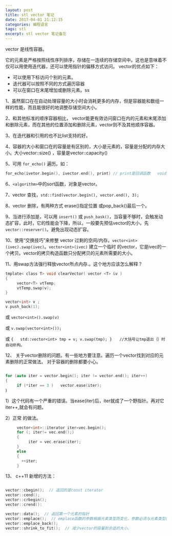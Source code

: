 ```yaml
---
layout: post
title: stl vector 笔记
date: 2017-04-01 21:12:15
categories: 编程语言
tags: stl  
excerpt: stl vector 笔记备忘
---
```


vector 是线性容器。

它的元素是严格按照线性序列排序，存储在一连续的存储空间中。这也是意味着不仅可以用使用迭代器，还可以使用指针的偏移方式访问。
vector的优点如下：
 - 可以使用下标访问个别的元素。
 - 迭代器可以按照不同的方式遍历容器
 - 可以在窗口在末尾增加或删除元素。ss

1、虽然窗口在在自动处理容量的大小时会消耗更多的内存，但是容器能和数组一样的性能，而且能很好的地调整存储空间大小。

2、和其他标准的顺序容器相比， vector能更有效访问窗口在内的元素和末尾添加和删除元素，而在其他的位置添加和删除元素，vector则不及其他顺序容器。

3、在迭代器和引用的也不比list支持的好。

4、容器的大小和窗口在的容量是有区别的，大小是元素的，容量是分配的内存大小。大小vector::size() ，容量是vector::capacity()

5、可用 `for_echo()` 遍历。如： 

```c++
for_echo(ivetor.begin(), ivector.end(), print) // print是回调函数   void print(int n );

```

6、`<algorithm>`中的sort函数，对象是vector。    

7、vector 查找，`std::find(vector.begin(), vector.end(), 3);`

8、vector 删除，有两种方式 erase()指定位置  或pop_back()最后一个。

9、当进行添加是，可以用 `insert()` 或 `push_bask()`，当容量不够时，会触发动态扩容，此时，它的性能会下降，所以，一般要先预估vector的大小，先 `vector::reserver()`。避免出现动态扩容。

10、使用“交换技巧”来修整 vector 过剩的空间/内存。`vector<int>(ivec).swap(ivec)`。`vector<int>(ivec)` 建立一个临时 的vector，它是ivec的一个拷贝。vector的拷贝构造函数只分配拷贝的元素所需要的大小。

11、用swap方法强行释放vector所点内存.。这个地方应该怎么解释？

```c
tmplate< class T> void clearVector( vector <T> &v )
{
     vector<T> vtTemp;
     vtTemp,swap(v);
}

vector<int> v ; 
v.push_back(1);

```
或  `vector<int>().swap(v)`

或 `v.swap(vector<int>());`

或 `{   std::vector<int> tmp = v; v.swap(tmp); }　　//大括号让tmp退出｛｝时自动析构。`


12、 关于vector删除的问题。有一些地方要注意。遍历一个vector找到对应的元素删除的正常做法。 对于容器的删除都要小心。

```c++

for (auto iter = vector.begin(); iter != vector.end(); iter++)
{
     if (*iter == 3 )   vector.ease(iter);
｝

```

1）这个代码有一个严重的错误。当ease(iter)后，iter就成了一个野指针。再对它iter++,就会有问题。

2）正常 的做法。

```c++
     vector<int>::iterator iter=vec.begin();
     for (; iter!= vec.end();)
     {
          iter = vec.erase(iter); 
     }
     else
     { 
       ++iter;
     }
```     

13、 c++11 新增的方法：

```c++

vector::cbegin();  // 返回的是const iterator 
vector::cend();
vector::crbegin();
vector::crend():

vector::data();  // 返回第一个元素的指针
vector::emplace();  // emplace函数的参数根据元素类型而变化，参数必须与元素类型的构造函数相匹配.     
vector::emplace_back(); 
vector::shrink_to_fit();  // 减少vector的容量到合适的大小。

```
  


